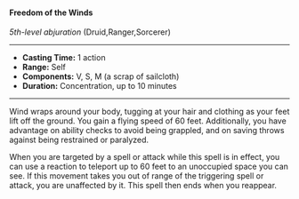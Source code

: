 #### Freedom of the Winds
*5th-level abjuration* (Druid,Ranger,Sorcerer)
___
- **Casting Time:** 1 action
- **Range:** Self
- **Components:** V, S, M (a scrap of sailcloth)
- **Duration:** Concentration, up to 10 minutes
---
Wind wraps around your body, tugging at your hair and clothing as your feet lift off the ground. You gain a flying speed of 60 feet. Additionally, you have advantage on ability checks to avoid being grappled, and on saving throws against being restrained or paralyzed.

When you are targeted by a spell or attack while this spell is in effect, you can use a reaction to teleport up to 60 feet to an unoccupied space you can see. If this movement takes you out of range of the triggering spell or attack, you are unaffected by it. This spell then ends when you reappear.